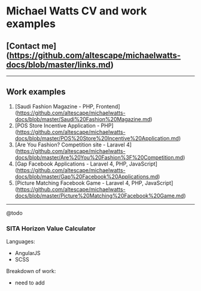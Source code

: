 Michael Watts CV and work examples
==================================

## [Contact me] (https://github.com/altescape/michaelwatts-docs/blob/master/links.md)

---

## Work examples

1. [Saudi Fashion Magazine - PHP, Frontend] (https://github.com/altescape/michaelwatts-docs/blob/master/Saudi%20Fashion%20Magazine.md)
2. [POS Store Incentive Application - PHP] (https://github.com/altescape/michaelwatts-docs/blob/master/POS%20Store%20Incentive%20Application.md)
3. [Are You Fashion? Competition site - Laravel 4] (https://github.com/altescape/michaelwatts-docs/blob/master/Are%20You%20Fashion%3F%20Competition.md)
4. [Gap Facebook Applications - Laravel 4, PHP, JavaScript] (https://github.com/altescape/michaelwatts-docs/blob/master/Gap%20Facebook%20Applications.md)
5. [Picture Matching Facebook Game - Laravel 4, PHP, JavaScript] (https://github.com/altescape/michaelwatts-docs/blob/master/Picture%20Matching%20Facebook%20Game.md)

---

@todo

### SITA Horizon Value Calculator

Languages:
- AngularJS
- SCSS

Breakdown of work:
- need to add
